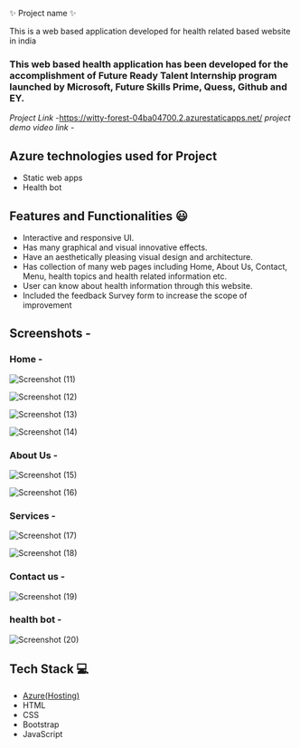 ✨  Project name ✨

This is a web based application developed for health related based website in india

### This web based health application has been developed for the accomplishment of Future Ready Talent Internship program launched by Microsoft, Future Skills Prime, Quess, Github and EY.


*Project Link* -https://witty-forest-04ba04700.2.azurestaticapps.net/
*project demo video link* - 

## Azure technologies used for Project

- Static web apps
- Health bot

## Features and Functionalities 😃

- Interactive and responsive UI.
- Has many graphical and visual innovative effects.
- Have an aesthetically pleasing visual design and architecture.
- Has collection of many web pages including Home, About Us, Contact, Menu, health topics and health related information etc.
- User can know about health information through this website.
- Included the feedback Survey form to increase the scope of improvement 

## Screenshots -


### Home -



![Screenshot (11)](https://user-images.githubusercontent.com/118887479/210061063-af9bac76-95fe-414e-b948-b7d20ddc4e20.png)



![Screenshot (12)](https://user-images.githubusercontent.com/118887479/210061068-631421a8-a64a-4bd8-82eb-bf86786e0120.png)


![Screenshot (13)](https://user-images.githubusercontent.com/118887479/210061076-dda066ce-36ef-4bc2-8b6c-d679a3b44b38.png)


![Screenshot (14)](https://user-images.githubusercontent.com/118887479/210061081-35c5d5e8-cc14-4408-8e8a-c89d84b15d37.png)



 ### About Us -
 
 ![Screenshot (15)](https://user-images.githubusercontent.com/118887479/210061186-5e5920b6-eece-4fdb-b1a6-7db4b8fc1f04.png)



 ![Screenshot (16)](https://user-images.githubusercontent.com/118887479/210061196-30d4b04d-4b34-4268-a224-e1ae342b2bab.png)



### Services -

![Screenshot (17)](https://user-images.githubusercontent.com/118887479/210061245-198e3f02-9d08-4e7f-9fab-0c839ac9e941.png)


![Screenshot (18)](https://user-images.githubusercontent.com/118887479/210061268-11ab1d05-64f1-4dbc-a1f9-31d58719b91a.png)



### Contact us -

![Screenshot (19)](https://user-images.githubusercontent.com/118887479/210061309-c440dc1a-3cf2-4aab-bf95-0925ba24e21e.png)


### health bot -


![Screenshot (20)](https://user-images.githubusercontent.com/118887479/210061368-750c5474-2578-4cb4-90d2-096786992097.png)



## Tech Stack 💻

- [Azure(Hosting)](https://azure.microsoft.com/en-in/features/azure-portal/)
- HTML
- CSS
- Bootstrap
- JavaScript

